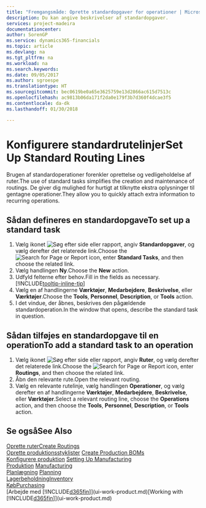 ```yaml
---
title: "Fremgangsmåde: Oprette standardopgaver for operationer | Microsoft Docs"
description: Du kan angive beskrivelser af standardopgaver.
services: project-madeira
documentationcenter: 
author: SorenGP
ms.service: dynamics365-financials
ms.topic: article
ms.devlang: na
ms.tgt_pltfrm: na
ms.workload: na
ms.search.keywords: 
ms.date: 09/05/2017
ms.author: sgroespe
ms.translationtype: HT
ms.sourcegitcommit: bec0619be0a65e3625759e13d2866ac615d7513c
ms.openlocfilehash: ac9813b06da171f2da0e179f3b7d360f4dcae3f5
ms.contentlocale: da-dk
ms.lasthandoff: 01/30/2018

---
```

# <a name="set-up-standard-routing-lines"></a><span data-ttu-id="b9fc4-103">Konfigurere standardrutelinjer</span><span class="sxs-lookup"><span data-stu-id="b9fc4-103">Set Up Standard Routing Lines</span></span>
<span data-ttu-id="b9fc4-104">Brugen af standardoperationer forenkler oprettelse og vedligeholdelse af ruter.</span><span class="sxs-lookup"><span data-stu-id="b9fc4-104">The use of standard tasks simplifies the creation and maintenance of routings.</span></span> <span data-ttu-id="b9fc4-105">De giver dig mulighed for hurtigt at tilknytte ekstra oplysninger til gentagne operationer.</span><span class="sxs-lookup"><span data-stu-id="b9fc4-105">They allow you to quickly attach extra information to recurring operations.</span></span>

## <a name="to-set-up-a-standard-task"></a><span data-ttu-id="b9fc4-106">Sådan defineres en standardopgave</span><span class="sxs-lookup"><span data-stu-id="b9fc4-106">To set up a standard task</span></span>
1. <span data-ttu-id="b9fc4-107">Vælg ikonet ![Søg efter side eller rapport](media/ui-search/search_small.png "Ikonet Søg efter side eller rapport"), angiv **Standardopgaver**, og vælg derefter det relaterede link.</span><span class="sxs-lookup"><span data-stu-id="b9fc4-107">Choose the ![Search for Page or Report](media/ui-search/search_small.png "Search for Page or Report icon") icon, enter **Standard Tasks**, and then choose the related link.</span></span>
2. <span data-ttu-id="b9fc4-108">Vælg handlingen **Ny**.</span><span class="sxs-lookup"><span data-stu-id="b9fc4-108">Choose the **New** action.</span></span>
3. <span data-ttu-id="b9fc4-109">Udfyld felterne efter behov.</span><span class="sxs-lookup"><span data-stu-id="b9fc4-109">Fill in the fields as necessary.</span></span> [!INCLUDE[tooltip-inline-tip](includes/tooltip-inline-tip_md.md)]
4. <span data-ttu-id="b9fc4-110">Vælg en af handlingerne **Værktøjer**, **Medarbejdere**, **Beskrivelse**, eller **Værktøjer**.</span><span class="sxs-lookup"><span data-stu-id="b9fc4-110">Choose the **Tools**, **Personnel**, **Description**, or **Tools** action.</span></span>
5. <span data-ttu-id="b9fc4-111">I det vindue, der åbnes, beskrives den pågældende standardoperation.</span><span class="sxs-lookup"><span data-stu-id="b9fc4-111">In the window that opens, describe the standard task in question.</span></span>

## <a name="to-add-a-standard-task-to-an-operation"></a><span data-ttu-id="b9fc4-112">Sådan tilføjes en standardopgave til en operation</span><span class="sxs-lookup"><span data-stu-id="b9fc4-112">To add a standard task to an operation</span></span>
1. <span data-ttu-id="b9fc4-113">Vælg ikonet ![Søg efter side eller rapport](media/ui-search/search_small.png "Ikonet Søg efter side eller rapport"), angiv **Ruter**, og vælg derefter det relaterede link.</span><span class="sxs-lookup"><span data-stu-id="b9fc4-113">Choose the ![Search for Page or Report](media/ui-search/search_small.png "Search for Page or Report icon") icon, enter **Routings**, and then choose the related link.</span></span>
2. <span data-ttu-id="b9fc4-114">Åbn den relevante rute.</span><span class="sxs-lookup"><span data-stu-id="b9fc4-114">Open the relevant routing.</span></span>
3. <span data-ttu-id="b9fc4-115">Vælg en relevante rutelinje, vælg handlingen **Operationer**, og vælg derefter en af handlingerne **Værktøjer**, **Medarbejdere**, **Beskrivelse**, eller **Værktøjer**.</span><span class="sxs-lookup"><span data-stu-id="b9fc4-115">Select a relevant routing line, choose the **Operations** action, and then choose the **Tools**, **Personnel**, **Description**, or **Tools** action.</span></span>

## <a name="see-also"></a><span data-ttu-id="b9fc4-116">Se også</span><span class="sxs-lookup"><span data-stu-id="b9fc4-116">See Also</span></span>  
[<span data-ttu-id="b9fc4-117">Oprette ruter</span><span class="sxs-lookup"><span data-stu-id="b9fc4-117">Create Routings</span></span>](production-how-to-create-routings.md)  
<span data-ttu-id="b9fc4-118">[Oprette produktionsstyklister](production-how-to-create-production-boms.md)   </span><span class="sxs-lookup"><span data-stu-id="b9fc4-118">[Create Production BOMs](production-how-to-create-production-boms.md)   </span></span>  
<span data-ttu-id="b9fc4-119">[Konfigurere produktion](production-configure-production-processes.md) </span><span class="sxs-lookup"><span data-stu-id="b9fc4-119">[Setting Up Manufacturing](production-configure-production-processes.md) </span></span>  
<span data-ttu-id="b9fc4-120">[Produktion](production-manage-manufacturing.md)  </span><span class="sxs-lookup"><span data-stu-id="b9fc4-120">[Manufacturing](production-manage-manufacturing.md)  </span></span>  
<span data-ttu-id="b9fc4-121">[Planlægning](production-planning.md) </span><span class="sxs-lookup"><span data-stu-id="b9fc4-121">[Planning](production-planning.md) </span></span>  
[<span data-ttu-id="b9fc4-122">Lagerbeholdning</span><span class="sxs-lookup"><span data-stu-id="b9fc4-122">Inventory</span></span>](inventory-manage-inventory.md)  
[<span data-ttu-id="b9fc4-123">Køb</span><span class="sxs-lookup"><span data-stu-id="b9fc4-123">Purchasing</span></span>](purchasing-manage-purchasing.md)  
<span data-ttu-id="b9fc4-124">[Arbejde med [!INCLUDE[d365fin](includes/d365fin_md.md)]](ui-work-product.md)</span><span class="sxs-lookup"><span data-stu-id="b9fc4-124">[Working with [!INCLUDE[d365fin](includes/d365fin_md.md)]](ui-work-product.md)</span></span>  


